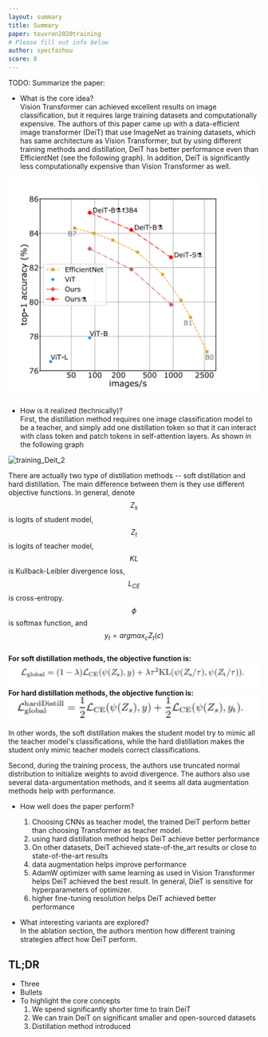 ```yaml
---
layout: summary
title: Summary
paper: touvron2020training
# Please fill out info below
author: specfazhou
score: 8
---
```


TODO: Summarize the paper:
* What is the core idea?  <br/>
Vision Transformer can achieved excellent results on image classification, but it requires large training datasets and computationally expensive. The authors of this paper came up with a data-efficient image transformer (DeiT) that use ImageNet as training datasets, which has same architecture as Vision Transformer, but by using different training methods and distillation, DeiT has better performance even than EfficientNet (see the following graph). In addition, DeiT is significantly less computationally expensive than Vision Transformer as well. 

<img width = 600 alt = "training_Deit_1" src = "touvron2020training_1a.png">

* How is it realized (technically)? <br/>
First, the distillation method requires one image classification model to be a teacher, and simply add one distillation token so that it can interact with class token and patch tokens in self-attention layers. As shown in the following graph <br/>
<image width = 300 alt = "training_Deit_2" src = "touvron2020training_1b.png">

There are actually two type of distillation methods -- soft distillation and hard distillation. The main difference between them is they use different objective functions.
  In general, denote $$Z_s$$ is logits of student model, $$Z_t$$ is logits of teacher model, $$KL$$ is Kullback-Leibler divergence loss, $$L_{CE}$$ is cross-entropy. $$\phi$$ is softmax function, and $$y_{t} = argmax_{c} Z_{t} (c)$$ <br/>
  **For soft distillation methods, the objective function is:** <br/>
  <img width = 600 alt = "training_Deit_3" src = "touvron2020training_1c.png"> <br/>
  **For hard distillation methods, the objective function is:** <br/>
  <img width = 600 alt = "training_Deit_4" src = "touvron2020training_1d.png"> <br/>
  
In other words, the soft distillation makes the student model try to mimic all the teacher model's classifications, while the hard distillation makes the student only mimic teacher models correct classifications. 
  
Second, during the training process, the authors use truncated normal distribution to initialize weights to avoid divergence. The authors also use several data-argumentation methods, and it seems all data augmentation methods help with performance.   
  
* How well does the paper perform?<br/>
  1. Choosing CNNs as teacher model, the trained DeiT perform better than choosing Transformer as teacher model. <br/>
  2. using hard distillation method helps DeiT achieve better performance <br/>
  3. On other datasets, DeiT achieved state-of-the_art results or close to state-of-the-art results <br/>
  4. data augmentation helps improve performance <br/>
  5. AdamW optimizer with same learning as used in Vision Transformer helps DeiT achieved the best result. In general, DieT is sensitive for hyperparameters of optimizer. <br/>
  6. higher fine-tuning resolution helps DeiT achieved better performance <br/>
  
  
* What interesting variants are explored?<br/>
  In the ablation section, the authors mention how different training strategies affect how DeiT perform.

## TL;DR
* Three
* Bullets
* To highlight the core concepts
  1. We spend significantly shorter time to train DeiT <br/>
  2. We can train DeiT on significant smaller and open-sourced datasets <br/>
  3. Distillation method introduced
